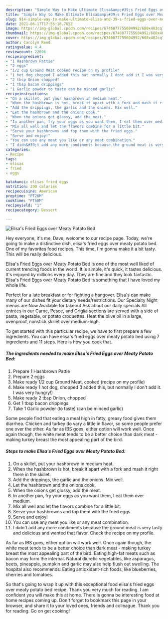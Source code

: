 ```yaml
---
description: "Simple Way to Make Ultimate Elisa&amp;#39;s Fried Eggs over Meaty Potato Bed"
title: "Simple Way to Make Ultimate Elisa&amp;#39;s Fried Eggs over Meaty Potato Bed"
slug: 914-simple-way-to-make-ultimate-elisa-and-39-s-fried-eggs-over-meaty-potato-bed
date: 2021-06-17T17:56:18.765Z
image: https://img-global.cpcdn.com/recipes/6746077755604992/680x482cq70/elisas-fried-eggs-over-meaty-potato-bed-recipe-main-photo.jpg
thumbnail: https://img-global.cpcdn.com/recipes/6746077755604992/680x482cq70/elisas-fried-eggs-over-meaty-potato-bed-recipe-main-photo.jpg
cover: https://img-global.cpcdn.com/recipes/6746077755604992/680x482cq70/elisas-fried-eggs-over-meaty-potato-bed-recipe-main-photo.jpg
author: Carolyn Reed
ratingvalue: 4.4
reviewcount: 22696
recipeingredient:
- "1 Hashbrown Pattie"
- "2 eggs"
- "1/2 cup Ground Meat cooked recipe on my profile"
- "1 hot dog chopped I added this but normally I dont add it I was very hungry"
- "2 tbsp Onion chopped"
- "1 tbsp bacon drippings"
- "1 Garlic powder to taste can be minced garlic"
recipeinstructions:
- "On a skillet, put your hashbrown in medium heat."
- "When the hashbrown is hot, break it apart with a fork and mash it right there in the skillet."
- "Add the drippings, the garlic and the onions. Mix well."
- "Let the hashbrown and the onions cook."
- "When the onions get glossy, add the meat."
- "In another pan, fry your eggs as you want them, I eat them over medium."
- "Mix all well and let the flavors combine for a little bit."
- "Serve your hashbrowns and top them with the fried eggs."
- "Serve and enjoy!"
- "You can use any meat you like or any meat combination."
- "I didn&#39;t add any more condiments because the ground meat is very tasty and delicious and wanted that flavor. Check the recipe on my profile."
categories:
- Recipe
tags:
- elisas
- fried
- eggs

katakunci: elisas fried eggs 
nutrition: 290 calories
recipecuisine: American
preptime: "PT26M"
cooktime: "PT60M"
recipeyield: "1"
recipecategory: Dessert

---
```



![Elisa&#39;s Fried Eggs over Meaty Potato Bed](https://img-global.cpcdn.com/recipes/6746077755604992/680x482cq70/elisas-fried-eggs-over-meaty-potato-bed-recipe-main-photo.jpg)

Hey everyone, it's me, Dave, welcome to our recipe page. Today, we're going to make a distinctive dish, elisa&#39;s fried eggs over meaty potato bed. One of my favorites food recipes. This time, I'm gonna make it a bit tasty. This will be really delicious.

Elisa&#39;s Fried Eggs over Meaty Potato Bed is one of the most well liked of current trending foods in the world. It is simple, it's quick, it tastes delicious. It's enjoyed by millions every day. They are fine and they look fantastic. Elisa&#39;s Fried Eggs over Meaty Potato Bed is something that I have loved my whole life.

Perfect for a late breakfast or for fighting a hangover. Elisa&#39;s can make many of our dishes fit your dietary needs/restrictions. Our Specialty Night menus are Now Available for takeout Ask about our daily specials All entrées in our Carne, Pesce, and Griglia sections are served with a side of pasta, vegetable, or potato croquettes. Heat the olive oil in a large, ovenproof, nonstick skillet over medium-high.


To get started with this particular recipe, we have to first prepare a few ingredients. You can have elisa&#39;s fried eggs over meaty potato bed using 7 ingredients and 11 steps. Here is how you cook that.

<!--inarticleads1-->

##### The ingredients needed to make Elisa&#39;s Fried Eggs over Meaty Potato Bed:

1. Prepare 1 Hashbrown Pattie
1. Prepare 2 eggs
1. Make ready 1/2 cup Ground Meat, cooked (recipe on my profile)
1. Make ready 1 hot dog, chopped (I added this, but normally I don&#39;t add it. I was very hungry!)
1. Make ready 2 tbsp Onion, chopped
1. Get 1 tbsp bacon drippings
1. Take 1 Garlic powder (to taste) (can be minced garlic)


Some people find that eating a meal high in fatty, greasy food gives them diarrhea. Chicken and turkey do vary a little in flavor, so some people prefer one over the other. As far as IBS goes, either option will work well. Once again though, the white meat tends to be a better choice than dark meat - making turkey breast the most appealing part of the bird. 

<!--inarticleads2-->

##### Steps to make Elisa&#39;s Fried Eggs over Meaty Potato Bed:

1. On a skillet, put your hashbrown in medium heat.
1. When the hashbrown is hot, break it apart with a fork and mash it right there in the skillet.
1. Add the drippings, the garlic and the onions. Mix well.
1. Let the hashbrown and the onions cook.
1. When the onions get glossy, add the meat.
1. In another pan, fry your eggs as you want them, I eat them over medium.
1. Mix all well and let the flavors combine for a little bit.
1. Serve your hashbrowns and top them with the fried eggs.
1. Serve and enjoy!
1. You can use any meat you like or any meat combination.
1. I didn&#39;t add any more condiments because the ground meat is very tasty and delicious and wanted that flavor. Check the recipe on my profile.


As far as IBS goes, either option will work well. Once again though, the white meat tends to be a better choice than dark meat - making turkey breast the most appealing part of the bird. Eating high-fat meats such as bacon may form the internal. Natural diuretic vegetables, like asparagus, beets, pineapple, pumpkin and garlic may also help flush out swelling. The hospital also recommends: Eating antioxidant-rich foods, like blueberries, cherries and tomatoes. 

So that's going to wrap it up with this exceptional food elisa&#39;s fried eggs over meaty potato bed recipe. Thank you very much for reading. I am confident you will make this at home. There is gonna be interesting food at home recipes coming up. Don't forget to bookmark this page in your browser, and share it to your loved ones, friends and colleague. Thank you for reading. Go on get cooking!
